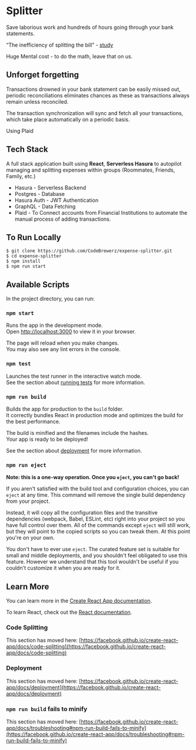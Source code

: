 # Splitter
Save laborious work and hundreds of hours going through your bank statements.

“The inefficiency of splitting the bill” - [study](http://rady.ucsd.edu/faculty/directory/gneezy/pub/docs/splitting-bill.pdf)

Huge Mental cost - to do the math, leave that on us.

## Unforget forgetting

Transactions drowned in your bank statement can be easily missed out, periodic reconciliations eliminates chances as these as transactions always remain unless reconciled.

The transaction synchronization will sync and fetch all your transactions, which take place automatically  on a periodic basis.

Using Plaid

## Tech Stack

A full stack application built using **React**, **Serverless Hasura** to autopilot managing and splitting expenses within groups (Roommates, Friends, Family, etc.)
-   Hasura - Serverless Backend
- Postgres - Database
-   Hasura Auth - JWT Authentication
-   GraphQL - Data Fetching
-   Plaid - To Connect accounts from Financial Institutions to automate the manual process of adding transactions.

## To Run Locally
```
$ git clone https://github.com/CodeBrewerz/expense-splitter.git
$ cd expense-splitter
$ npm install
$ npm run start
```

## Available Scripts

In the project directory, you can run:

### `npm start`

Runs the app in the development mode.\
Open [http://localhost:3000](http://localhost:3000) to view it in your browser.

The page will reload when you make changes.\
You may also see any lint errors in the console.

### `npm test`

Launches the test runner in the interactive watch mode.\
See the section about [running tests](https://facebook.github.io/create-react-app/docs/running-tests) for more information.

### `npm run build`

Builds the app for production to the `build` folder.\
It correctly bundles React in production mode and optimizes the build for the best performance.

The build is minified and the filenames include the hashes.\
Your app is ready to be deployed!

See the section about [deployment](https://facebook.github.io/create-react-app/docs/deployment) for more information.

### `npm run eject`

**Note: this is a one-way operation. Once you `eject`, you can't go back!**

If you aren't satisfied with the build tool and configuration choices, you can `eject` at any time. This command will remove the single build dependency from your project.

Instead, it will copy all the configuration files and the transitive dependencies (webpack, Babel, ESLint, etc) right into your project so you have full control over them. All of the commands except `eject` will still work, but they will point to the copied scripts so you can tweak them. At this point you're on your own.

You don't have to ever use `eject`. The curated feature set is suitable for small and middle deployments, and you shouldn't feel obligated to use this feature. However we understand that this tool wouldn't be useful if you couldn't customize it when you are ready for it.

## Learn More

You can learn more in the [Create React App documentation](https://facebook.github.io/create-react-app/docs/getting-started).

To learn React, check out the [React documentation](https://reactjs.org/).

### Code Splitting

This section has moved here: [https://facebook.github.io/create-react-app/docs/code-splitting](https://facebook.github.io/create-react-app/docs/code-splitting)

### Deployment

This section has moved here: [https://facebook.github.io/create-react-app/docs/deployment](https://facebook.github.io/create-react-app/docs/deployment)

### `npm run build` fails to minify

This section has moved here: [https://facebook.github.io/create-react-app/docs/troubleshooting#npm-run-build-fails-to-minify](https://facebook.github.io/create-react-app/docs/troubleshooting#npm-run-build-fails-to-minify)
